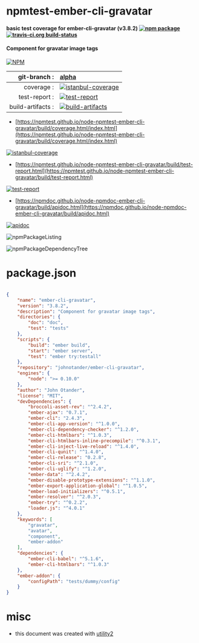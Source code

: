 # npmtest-ember-cli-gravatar

#### basic test coverage for  ember-cli-gravatar (v3.8.2)  [![npm package](https://img.shields.io/npm/v/npmtest-ember-cli-gravatar.svg?style=flat-square)](https://www.npmjs.org/package/npmtest-ember-cli-gravatar) [![travis-ci.org build-status](https://api.travis-ci.org/npmtest/node-npmtest-ember-cli-gravatar.svg)](https://travis-ci.org/npmtest/node-npmtest-ember-cli-gravatar)

#### Component for gravatar image tags

[![NPM](https://nodei.co/npm/ember-cli-gravatar.png?downloads=true&downloadRank=true&stars=true)](https://www.npmjs.com/package/ember-cli-gravatar)

| git-branch : | [alpha](https://github.com/npmtest/node-npmtest-ember-cli-gravatar/tree/alpha)|
|--:|:--|
| coverage : | [![istanbul-coverage](https://npmtest.github.io/node-npmtest-ember-cli-gravatar/build/coverage.badge.svg)](https://npmtest.github.io/node-npmtest-ember-cli-gravatar/build/coverage.html/index.html)|
| test-report : | [![test-report](https://npmtest.github.io/node-npmtest-ember-cli-gravatar/build/test-report.badge.svg)](https://npmtest.github.io/node-npmtest-ember-cli-gravatar/build/test-report.html)|
| build-artifacts : | [![build-artifacts](https://npmtest.github.io/node-npmtest-ember-cli-gravatar/glyphicons_144_folder_open.png)](https://github.com/npmtest/node-npmtest-ember-cli-gravatar/tree/gh-pages/build)|

- [https://npmtest.github.io/node-npmtest-ember-cli-gravatar/build/coverage.html/index.html](https://npmtest.github.io/node-npmtest-ember-cli-gravatar/build/coverage.html/index.html)

[![istanbul-coverage](https://npmtest.github.io/node-npmtest-ember-cli-gravatar/build/screenCapture.buildCi.browser.%252Ftmp%252Fbuild%252Fcoverage.lib.html.png)](https://npmtest.github.io/node-npmtest-ember-cli-gravatar/build/coverage.html/index.html)

- [https://npmtest.github.io/node-npmtest-ember-cli-gravatar/build/test-report.html](https://npmtest.github.io/node-npmtest-ember-cli-gravatar/build/test-report.html)

[![test-report](https://npmtest.github.io/node-npmtest-ember-cli-gravatar/build/screenCapture.buildCi.browser.%252Ftmp%252Fbuild%252Ftest-report.html.png)](https://npmtest.github.io/node-npmtest-ember-cli-gravatar/build/test-report.html)

- [https://npmdoc.github.io/node-npmdoc-ember-cli-gravatar/build/apidoc.html](https://npmdoc.github.io/node-npmdoc-ember-cli-gravatar/build/apidoc.html)

[![apidoc](https://npmdoc.github.io/node-npmdoc-ember-cli-gravatar/build/screenCapture.buildCi.browser.%252Ftmp%252Fbuild%252Fapidoc.html.png)](https://npmdoc.github.io/node-npmdoc-ember-cli-gravatar/build/apidoc.html)

![npmPackageListing](https://npmtest.github.io/node-npmtest-ember-cli-gravatar/build/screenCapture.npmPackageListing.svg)

![npmPackageDependencyTree](https://npmtest.github.io/node-npmtest-ember-cli-gravatar/build/screenCapture.npmPackageDependencyTree.svg)



# package.json

```json

{
    "name": "ember-cli-gravatar",
    "version": "3.8.2",
    "description": "Component for gravatar image tags",
    "directories": {
        "doc": "doc",
        "test": "tests"
    },
    "scripts": {
        "build": "ember build",
        "start": "ember server",
        "test": "ember try:testall"
    },
    "repository": "johnotander/ember-cli-gravatar",
    "engines": {
        "node": ">= 0.10.0"
    },
    "author": "John Otander",
    "license": "MIT",
    "devDependencies": {
        "broccoli-asset-rev": "^2.4.2",
        "ember-ajax": "0.7.1",
        "ember-cli": "2.4.3",
        "ember-cli-app-version": "^1.0.0",
        "ember-cli-dependency-checker": "^1.2.0",
        "ember-cli-htmlbars": "^1.0.3",
        "ember-cli-htmlbars-inline-precompile": "^0.3.1",
        "ember-cli-inject-live-reload": "^1.4.0",
        "ember-cli-qunit": "^1.4.0",
        "ember-cli-release": "0.2.8",
        "ember-cli-sri": "^2.1.0",
        "ember-cli-uglify": "^1.2.0",
        "ember-data": "^2.4.2",
        "ember-disable-prototype-extensions": "^1.1.0",
        "ember-export-application-global": "^1.0.5",
        "ember-load-initializers": "^0.5.1",
        "ember-resolver": "^2.0.3",
        "ember-try": "^0.2.2",
        "loader.js": "^4.0.1"
    },
    "keywords": [
        "gravatar",
        "avatar",
        "component",
        "ember-addon"
    ],
    "dependencies": {
        "ember-cli-babel": "^5.1.6",
        "ember-cli-htmlbars": "^1.0.3"
    },
    "ember-addon": {
        "configPath": "tests/dummy/config"
    }
}
```



# misc
- this document was created with [utility2](https://github.com/kaizhu256/node-utility2)
